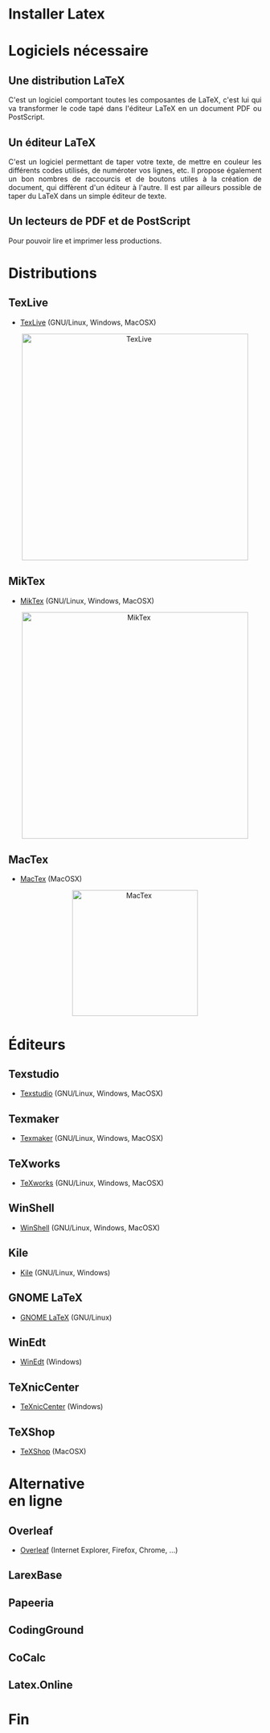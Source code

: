 <!-- .slide: data-background="#000000" -->
# Installer Latex



<!-- .slide: data-background="#000000" -->
# Logiciels nécessaire


## Une distribution LaTeX
<div style="text-align: justify"> C'est un logiciel comportant toutes les composantes de LaTeX, c'est lui qui va transformer le code tapé dans l'éditeur LaTeX en un document PDF ou PostScript. </div>


## Un éditeur LaTeX
<div style="text-align: justify"> C'est un logiciel permettant de taper votre texte, de mettre en couleur les différents codes utilisés, de numéroter vos lignes, etc. Il propose également un bon nombres de raccourcis et de boutons utiles à la création de document, qui diffèrent d'un éditeur à l'autre. Il est par ailleurs possible de taper du LaTeX dans un simple éditeur de texte. </div>


## Un lecteurs de PDF et de PostScript
<div style="text-align: justify"> Pour pouvoir lire et imprimer less productions. </div>



<!-- .slide: data-background="#000000" -->
# Distributions


## TexLive

* <a href="http://www.tug.org/texlive/" target="_blank">TexLive</a> (GNU/Linux, Windows, MacOSX)
<center><img src="https://upload.wikimedia.org/wikipedia/commons/c/cc/Logo_TeX_Live.svg" alt="TexLive"	title="TexLive" width="450"/></center>


## MikTex

* <a href="https://miktex.org/download/" target="_blank">MikTex</a> (GNU/Linux, Windows, MacOSX)
<center><img src="https://upload.wikimedia.org/wikipedia/commons/b/b7/Logo_MiKTeX.svg" alt="MikTex"	title="MikTex" width="450"/></center>


## MacTex
* <a href="http://www.tug.org/mactex/" target="_blank">MacTex</a> (MacOSX)
<center><img src="http://www.tug.org/mactex/images/mactexlogoX5.png" alt="MacTex"	title="MacTex" width="250"/></center>



<!-- .slide: data-background="#000000" -->
# Éditeurs


## Texstudio

* <a href="https://www.texstudio.org/#download" target="_blank">Texstudio</a> (GNU/Linux, Windows, MacOSX)


## Texmaker

* <a href="https://www.xm1math.net/texmaker/download_fr.html" target="_blank">Texmaker</a> (GNU/Linux, Windows, MacOSX)


## TeXworks

* <a href="https://www.tug.org/texworks/#Getting_TeXworks" target="_blank">TeXworks</a> (GNU/Linux, Windows, MacOSX)


## WinShell

* <a href="http://www.winshell.org/#download" target="_blank">WinShell</a> (GNU/Linux, Windows, MacOSX)


## Kile

* <a href="https://kile.sourceforge.io/download.php" target="_blank">Kile</a> (GNU/Linux, Windows)


## GNOME LaTeX

* <a href="https://wiki.gnome.org/Apps/GNOME-LaTeX#Installation" target="_blank">GNOME LaTeX</a> (GNU/Linux)


## WinEdt

* <a href="http://www.winedt.com/download.html" target="_blank">WinEdt</a> (Windows)


## TeXnicCenter

* <a href="https://www.texniccenter.org/download/" target="_blank">TeXnicCenter</a> (Windows)


## TeXShop

* <a href="https://pages.uoregon.edu/koch/texshop/obtaining.html" target="_blank">TeXShop</a> (MacOSX)



<!-- .slide: data-background="#000000" -->
# Alternative <br> en ligne


## Overleaf

* <a href="https://www.overleaf.com" target="_blank">Overleaf</a> (Internet Explorer, Firefox, Chrome, ...)


## LarexBase


## Papeeria


## CodingGround


## CoCalc


## Latex.Online



<!-- .slide: data-background="#000000" -->
# Fin

<!--- ![External Image](https://s3.amazonaws.com/static.slid.es/logo/v2/slides-symbol-512x512.png) -->
